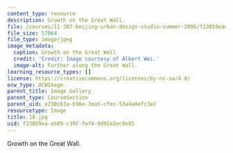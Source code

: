 ```yaml
---
content_type: resource
description: Growth on the Great Wall.
file: /courses/11-307-beijing-urban-design-studio-summer-2006/f23059eaeb09c397fef49d92e2ec8e85_18.jpg
file_size: 57064
file_type: image/jpeg
image_metadata:
  caption: Growth on the Great Wall.
  credit: 'Credit: Image courtesy of Albert Wei.'
  image-alt: Further along the Great Wall.
learning_resource_types: []
license: https://creativecommons.org/licenses/by-nc-sa/4.0/
ocw_type: OCWImage
parent_title: Image Gallery
parent_type: CourseSection
parent_uid: e230c63a-b96e-3ea5-cfec-53a4a0efc3e2
resourcetype: Image
title: 18.jpg
uid: f23059ea-eb09-c397-fef4-9d92e2ec8e85
---
```

Growth on the Great Wall.